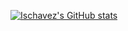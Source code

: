 [![Ischavez's GitHub stats](https://github-readme-stats.vercel.app/api?username=ischavez&count_private=true&show_icons=true&theme=tokyonight&include_all_commits=true&count_private=true)](https://github.com/anuraghazra/github-readme-stats)
